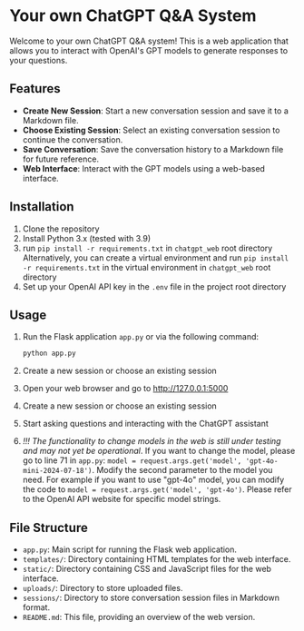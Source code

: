 # Your own ChatGPT Q&A System

Welcome to your own ChatGPT Q&A system! This is a web application that allows you to interact with OpenAI's GPT models to generate responses to your questions.

## Features

- **Create New Session**: Start a new conversation session and save it to a Markdown file.
- **Choose Existing Session**: Select an existing conversation session to continue the conversation.
- **Save Conversation**: Save the conversation history to a Markdown file for future reference.
- **Web Interface**: Interact with the GPT models using a web-based interface.

## Installation

1. Clone the repository
2. Install Python 3.x (tested with 3.9)
3. run `pip install -r requirements.txt` in `chatgpt_web` root directory
Alternatively, you can create a virtual environment and run `pip install -r requirements.txt` in the virtual environment in `chatgpt_web` root directory
4. Set up your OpenAI API key in the `.env` file in the project root directory

## Usage

1. Run the Flask application `app.py` or via the following command:

   ```bash
   python app.py

2. Create a new session or choose an existing session
   
3. Open your web browser and go to http://127.0.0.1:5000
   
4. Create a new session or choose an existing session

5. Start asking questions and interacting with the ChatGPT assistant

6. *!!! The functionality to change models in the web is still under testing and may not yet be operational*. If you want to change the model, please go to line 71 in `app.py`: 
`model = request.args.get('model', 'gpt-4o-mini-2024-07-18')`.
Modify the second parameter to the model you need. For example if you want to use "gpt-4o" model, you can modify the code to `model = request.args.get('model', 'gpt-4o')`. Please refer to the OpenAI API website for specific model strings.


## File Structure

* `app.py`: Main script for running the Flask web application.
* `templates/`: Directory containing HTML templates for the web interface.
* `static/`: Directory containing CSS and JavaScript files for the web interface.
* `uploads/`: Directory to store uploaded files.
* `sessions/`: Directory to store conversation session files in Markdown format.
* `README.md`: This file, providing an overview of the web version.
